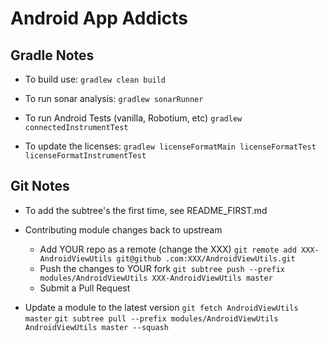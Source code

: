 Android App Addicts
=======================


Gradle Notes
------------

* To build use: `gradlew clean build`

* To run sonar analysis: `gradlew sonarRunner`

* To run Android Tests (vanilla, Robotium, etc) `gradlew connectedInstrumentTest`

* To update the licenses: `gradlew licenseFormatMain licenseFormatTest licenseFormatInstrumentTest`


Git Notes
---------
* To add the subtree's the first time, see README_FIRST.md

* Contributing module changes back to upstream
    * Add YOUR repo as a remote (change the XXX) `git remote add XXX-AndroidViewUtils git@github
    .com:XXX/AndroidViewUtils.git`
    * Push the changes to YOUR fork `git subtree push --prefix modules/AndroidViewUtils
    XXX-AndroidViewUtils master`
    * Submit a Pull Request

* Update a module to the latest version
`git fetch AndroidViewUtils master`
`git subtree pull --prefix modules/AndroidViewUtils AndroidViewUtils master --squash`

